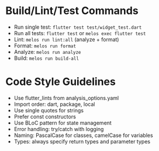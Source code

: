 # Build/Lint/Test Commands
- Run single test: `flutter test test/widget_test.dart`
- Run all tests: `flutter test` or `melos exec flutter test`
- Lint: `melos run lint:all` (analyze + format)
- Format: `melos run format`
- Analyze: `melos run analyze`
- Build: `melos run build-all`

# Code Style Guidelines
- Use flutter_lints from analysis_options.yaml
- Import order: dart, package, local
- Use single quotes for strings
- Prefer const constructors
- Use BLoC pattern for state management
- Error handling: try/catch with logging
- Naming: PascalCase for classes, camelCase for variables
- Types: always specify return types and parameter types
